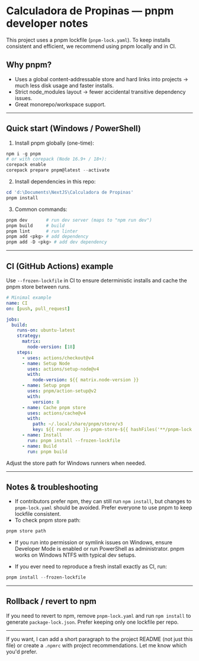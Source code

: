 # Calculadora de Propinas — pnpm developer notes

This project uses a pnpm lockfile (`pnpm-lock.yaml`). To keep installs consistent and efficient, we recommend using pnpm locally and in CI.

## Why pnpm?
- Uses a global content-addressable store and hard links into projects → much less disk usage and faster installs.
- Strict node_modules layout → fewer accidental transitive dependency issues.
- Great monorepo/workspace support.

---

## Quick start (Windows / PowerShell)
1. Install pnpm globally (one-time):

```powershell
npm i -g pnpm
# or with corepack (Node 16.9+ / 18+):
corepack enable
corepack prepare pnpm@latest --activate
```

2. Install dependencies in this repo:

```powershell
cd 'd:\Documents\NextJS\Calculadora de Propinas'
pnpm install
```

3. Common commands:

```powershell
pnpm dev       # run dev server (maps to "npm run dev")
pnpm build     # build
pnpm lint      # run linter
pnpm add <pkg> # add dependency
pnpm add -D <pkg> # add dev dependency
```

---

## CI (GitHub Actions) example
Use `--frozen-lockfile` in CI to ensure deterministic installs and cache the pnpm store between runs.

```yaml
# Minimal example
name: CI
on: [push, pull_request]

jobs:
  build:
    runs-on: ubuntu-latest
    strategy:
      matrix:
        node-version: [18]
    steps:
      - uses: actions/checkout@v4
      - name: Setup Node
        uses: actions/setup-node@v4
        with:
          node-version: ${{ matrix.node-version }}
      - name: Setup pnpm
        uses: pnpm/action-setup@v2
        with:
          version: 8
      - name: Cache pnpm store
        uses: actions/cache@v4
        with:
          path: ~/.local/share/pnpm/store/v3
          key: ${{ runner.os }}-pnpm-store-${{ hashFiles('**/pnpm-lock.yaml') }}-${{ matrix.node-version }}
      - name: Install
        run: pnpm install --frozen-lockfile
      - name: Build
        run: pnpm build
```

Adjust the store path for Windows runners when needed.

---

## Notes & troubleshooting
- If contributors prefer npm, they can still run `npm install`, but changes to `pnpm-lock.yaml` should be avoided. Prefer everyone to use pnpm to keep lockfile consistent.
- To check pnpm store path:

```powershell
pnpm store path
```

- If you run into permission or symlink issues on Windows, ensure Developer Mode is enabled or run PowerShell as administrator. pnpm works on Windows NTFS with typical dev setups.

- If you ever need to reproduce a fresh install exactly as CI, run:

```powershell
pnpm install --frozen-lockfile
```

---

## Rollback / revert to npm
If you need to revert to npm, remove `pnpm-lock.yaml` and run `npm install` to generate `package-lock.json`. Prefer keeping only one lockfile per repo.

---

If you want, I can add a short paragraph to the project README (not just this file) or create a `.npmrc` with project recommendations. Let me know which you'd prefer.